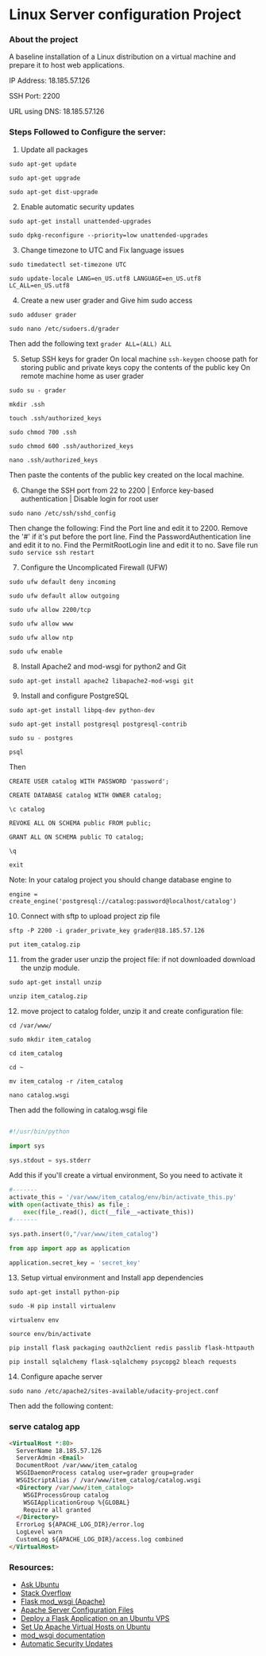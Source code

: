 # Linux Server configuration Project

### About the project
A baseline installation of a Linux distribution on a virtual machine and prepare it to host web applications.

IP Address: 18.185.57.126

SSH Port: 2200

URL using DNS: 18.185.57.126 

### Steps Followed to Configure the server:

1. Update all packages

`sudo apt-get update`

`sudo apt-get upgrade`

`sudo apt-get dist-upgrade`


2. Enable automatic security updates

`sudo apt-get install unattended-upgrades`

`sudo dpkg-reconfigure --priority=low unattended-upgrades`

3. Change timezone to UTC and Fix language issues

`sudo timedatectl set-timezone UTC`

`sudo update-locale LANG=en_US.utf8 LANGUAGE=en_US.utf8 LC_ALL=en_US.utf8`

4. Create a new user grader and Give him sudo access

`sudo adduser grader`

`sudo nano /etc/sudoers.d/grader`

Then add the following text `grader ALL=(ALL) ALL`

5. Setup SSH keys for grader
On local machine `ssh-keygen` 
choose path for storing public and private keys
copy the contents of the public key
On remote machine home as user grader

`sudo su - grader`

`mkdir .ssh`

`touch .ssh/authorized_keys`

`sudo chmod 700 .ssh`

`sudo chmod 600 .ssh/authorized_keys`

`nano .ssh/authorized_keys`

Then paste the contents of the public key created on the local machine.

6. Change the SSH port from 22 to 2200 | Enforce key-based authentication | Disable login for root user

`sudo nano /etc/ssh/sshd_config`

Then change the following:
Find the Port line and edit it to 2200. Remove the '#' if it's put before the port line.
Find the PasswordAuthentication line and edit it to no.
Find the PermitRootLogin line and edit it to no.
Save file
run `sudo service ssh restart`

7. Configure the Uncomplicated Firewall (UFW)

`sudo ufw default deny incoming`

`sudo ufw default allow outgoing`

`sudo ufw allow 2200/tcp`

`sudo ufw allow www`

`sudo ufw allow ntp`

`sudo ufw enable`

8. Install Apache2 and mod-wsgi for python2 and Git

`sudo apt-get install apache2 libapache2-mod-wsgi git`

9. Install and configure PostgreSQL

`sudo apt-get install libpq-dev python-dev`

`sudo apt-get install postgresql postgresql-contrib`

`sudo su - postgres`

`psql`

Then

`CREATE USER catalog WITH PASSWORD 'password';`

`CREATE DATABASE catalog WITH OWNER catalog;`

`\c catalog`

`REVOKE ALL ON SCHEMA public FROM public;`

`GRANT ALL ON SCHEMA public TO catalog;`

`\q`

`exit`


Note: In your catalog project you should change database engine to

`engine = create_engine('postgresql://catalog:password@localhost/catalog')`


10. Connect with sftp to upload project zip file

`sftp -P 2200 -i grader_private_key grader@18.185.57.126`

`put item_catalog.zip`

11. from the grader user unzip the project file:
if not downloaded download the unzip module.

`sudo apt-get install unzip`

`unzip item_catalog.zip`

12. move project to catalog folder, unzip it and create configuration file:

`cd /var/www/`

`sudo mkdir item_catalog`

`cd item_catalog`

`cd ~`

`mv item_catalog -r /item_catalog`

`nano catalog.wsgi`

Then add the following in catalog.wsgi file

```python

#!/usr/bin/python

import sys

sys.stdout = sys.stderr
```

Add this if you'll create a virtual environment, So you need to activate it

```python
#-------
activate_this = '/var/www/item_catalog/env/bin/activate_this.py'
with open(activate_this) as file_:
    exec(file_.read(), dict(__file__=activate_this))
#-------

sys.path.insert(0,"/var/www/item_catalog")

from app import app as application

application.secret_key = 'secret_key'
```

13. Setup virtual environment and Install app dependencies

`sudo apt-get install python-pip`

`sudo -H pip install virtualenv`

`virtualenv env`

`source env/bin/activate`

`pip install flask packaging oauth2client redis passlib flask-httpauth`

`pip install sqlalchemy flask-sqlalchemy psycopg2 bleach requests`

14. Configure apache server

`sudo nano /etc/apache2/sites-available/udacity-project.conf`

Then add the following content:

### serve catalog app
``` html
<VirtualHost *:80>
  ServerName 18.185.57.126
  ServerAdmin <Email>
  DocumentRoot /var/www/item_catalog
  WSGIDaemonProcess catalog user=grader group=grader
  WSGIScriptAlias / /var/www/item_catalog/catalog.wsgi
  <Directory /var/www/item_catalog>
    WSGIProcessGroup catalog
    WSGIApplicationGroup %{GLOBAL}
    Require all granted
  </Directory>
  ErrorLog ${APACHE_LOG_DIR}/error.log
  LogLevel warn
  CustomLog ${APACHE_LOG_DIR}/access.log combined
</VirtualHost>
```
### Resources:

* [Ask Ubuntu](https://askubuntu.com/)
* [Stack Overflow](https://stackoverflow.com/)
* [Flask mod_wsgi (Apache)](http://flask.pocoo.org/docs/0.12/deploying/mod_wsgi/)
* [Apache Server Configuration Files](https://httpd.apache.org/docs/current/configuring.html)
* [Deploy a Flask Application on an Ubuntu VPS](https://www.digitalocean.com/community/tutorials/how-to-deploy-a-flask-application-on-an-ubuntu-vps)
* [Set Up Apache Virtual Hosts on Ubuntu ](https://www.digitalocean.com/community/tutorials/how-to-set-up-apache-virtual-hosts-on-ubuntu-14-04-lts)
* [mod_wsgi documentation](https://modwsgi.readthedocs.io/en/develop/)
* [Automatic Security Updates](https://help.ubuntu.com/community/AutomaticSecurityUpdates#Using_the_.22unattended-upgrades.22_package)
